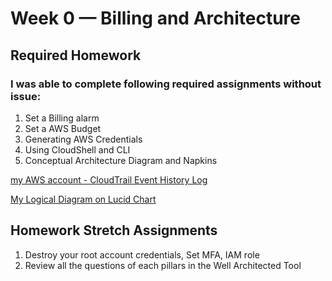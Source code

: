 # Week 0 — Billing and Architecture

## Required Homework  
### I was able to complete following required assignments without issue:

1. Set a Billing alarm
2. Set a AWS Budget
3. Generating AWS Credentials
4. Using CloudShell and CLI 
5. Conceptual Architecture Diagram and Napkins 

[my AWS account - CloudTrail Event History Log](assets/event_history.csv)

[My Logical Diagram on Lucid Chart](https://lucid.app/lucidchart/cdd63908-4fec-46aa-8769-395606744e95/edit?viewport_loc=-2675%2C-535%2C6400%2C2744%2C0_0&invitationId=inv_2c977eff-d361-48ae-a4ea-4b63ceb623c8)  

## Homework Stretch Assignments
1. Destroy your root account credentials, Set MFA, IAM role
2. Review all the questions of each pillars in the Well Architected Tool 
